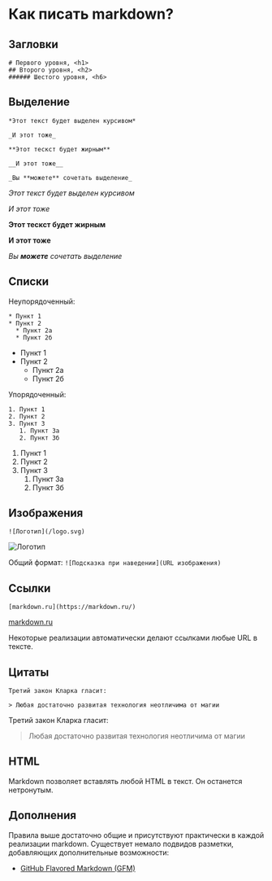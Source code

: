 # Как писать markdown?



## Загловки

```
# Первого уровня, <h1>
## Второго уровня, <h2>
###### Шестого уровня, <h6>
```

## Выделение

```
*Этот текст будет выделен курсивом*

_И этот тоже_

**Этот тескст будет жирным**

__И этот тоже__

_Вы **можете** сочетать выделение_
```

*Этот текст будет выделен курсивом*

_И этот тоже_

**Этот тескст будет жирным**

__И этот тоже__

_Вы **можете** сочетать выделение_

## Списки

Неупорядоченный:

```
* Пункт 1
* Пункт 2
  * Пункт 2а
  * Пункт 2б
```

* Пункт 1
* Пункт 2
  * Пункт 2а
  * Пункт 2б

Упорядоченный:

```
1. Пункт 1
2. Пункт 2
3. Пункт 3
   1. Пункт 3а
   2. Пункт 3б
```

1. Пункт 1
2. Пункт 2
3. Пункт 3
   1. Пункт 3а
   2. Пункт 3б

## Изображения

```
![Логотип](/logo.svg)
```

![Логотип](/logo.svg)

Общий формат: `![Подсказка при наведении](URL изображения)`

## Ссылки

```
[markdown.ru](https://markdown.ru/)
```

[markdown.ru](https://markdown.ru/)

Некоторые реализации автоматически делают ссылками любые URL в тексте.

## Цитаты

```
Третий закон Кларка гласит:

> Любая достаточно развитая технология неотличима от магии
```

Третий закон Кларка гласит:

> Любая достаточно развитая технология неотличима от магии

## HTML

Markdown позволяет вставлять любой HTML в текст. Он останется нетронутым.


## Дополнения

Правила выше достаточно общие и присутствуют практически в каждой реализации markdown. Существует немало подвидов разметки,
добавляющих дополнительные возможности:

- [GitHub Flavored Markdown (GFM)](https://guides.github.com/features/mastering-markdown/)
 
